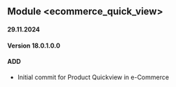 ## Module <ecommerce_quick_view>

#### 29.11.2024
#### Version 18.0.1.0.0
#### ADD
- Initial commit for Product Quickview in e-Commerce

